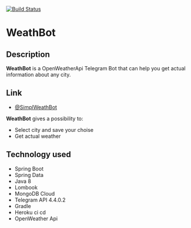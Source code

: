 
[![Build Status](https://travis-ci.org/st-ku/WeathBot_TelegramBot.svg?branch=master)](https://travis-ci.org/st-ku/WeathBot_TelegramBot)
# WeathBot
## Description
**WeathBot** is a OpenWeatherApi Telegram Bot that can help you get actual information about any city. 
## Link
- <a href="http://t.me/SimplWeathBot">@SimplWeathBot</a> 

**WeathBot** gives a possibility to:  

- Select city and save your choise
- Get actual weather

## Technology used 

- Spring Boot
- Spring Data
- Java 8
- Lombook
- MongoDB Cloud
- Telegram API 4.4.0.2
- Gradle 
- Heroku ci cd
- OpenWeather Api

